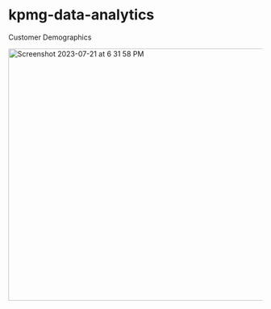 # kpmg-data-analytics

Customer Demographics

<img width="1800" height = "500" alt="Screenshot 2023-07-21 at 6 31 58 PM" src="https://github.com/anjaliramesh-datascience/kpmg-data-analytics/assets/121073995/85009334-6dfe-4ac4-aac5-bdeda75833d3">

